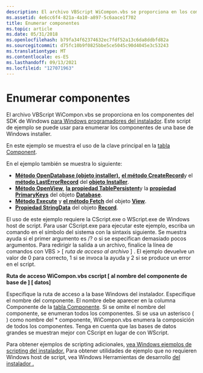 ```yaml
---
description: El archivo VBScript WiCompon.vbs se proporciona en los componentes del SDK de Windows para Windows instaladores. Este script de ejemplo se puede usar para enumerar los componentes de una base de Windows installer.
ms.assetid: 4e6cc6f4-821a-4a10-a897-5c6aace1f702
title: Enumerar componentes
ms.topic: article
ms.date: 05/31/2018
ms.openlocfilehash: b79fa34f62374632ec7fdf52a13c6da8ddbfd82a
ms.sourcegitcommit: d75fc10b9f0825bbe5ce5045c90d4045e3c53243
ms.translationtype: MT
ms.contentlocale: es-ES
ms.lasthandoff: 09/13/2021
ms.locfileid: "127071963"
---
```

# <a name="list-components"></a>Enumerar componentes

El archivo VBScript WiCompon.vbs se proporciona en los componentes del SDK de Windows [para Windows programadores del instalador](platform-sdk-components-for-windows-installer-developers.md). Este script de ejemplo se puede usar para enumerar los componentes de una base de Windows installer.

En este ejemplo se muestra el uso de la clave principal en la [tabla Component](component-table.md).

En el ejemplo también se muestra lo siguiente:

-   [**Método OpenDatabase (objeto installer),**](installer-opendatabase.md) [**el método CreateRecord**](installer-createrecord.md)y el [**método LastErrorRecord**](installer-lasterrorrecord.md) del [**objeto Installer**](installer-object.md).
-   [**Método OpenView**](database-openview.md), [**la propiedad TablePersistent**](database-tablepersistent.md)y la [**propiedad PrimaryKeys**](database-primarykeys.md) del objeto [**Database**](database-object.md).
-   [**Método Execute**](view-execute.md) y [**el método Fetch**](view-fetch.md) del objeto [**View**](view-object.md).
-   [**Propiedad StringData**](record-stringdata.md) del objeto [**Record**](record-object.md).

El uso de este ejemplo requiere la CScript.exe o WScript.exe de Windows host de script. Para usar CScript.exe para ejecutar este ejemplo, escriba un comando en el símbolo del sistema con la sintaxis siguiente. Se muestra ayuda si el primer argumento es /? o si se especifican demasiado pocos argumentos. Para redirigir la salida a un archivo, finalice la línea de comandos con VBS > \[ *ruta de acceso al archivo* \] . El ejemplo devuelve un valor de 0 para correcto, 1 si se invoca la ayuda y 2 si se produce un error en el script.

**Ruta de acceso WiCompon.vbs cscript \[ al nombre del componente de base de \] \[ datos\]**

Especifique la ruta de acceso a la base Windows del instalador. Especifique el nombre del componente. El nombre debe aparecer en la columna Componente de la [tabla Componente](component-table.md). Si se omite el nombre del componente, se enumeran todos los componentes. Si se usa un asterisco ( ) como nombre del \* componente, WiCompon.vbs enumera la composición de todos los componentes. Tenga en cuenta que las bases de datos grandes se muestran mejor con CScript en lugar de con WScript.

Para obtener ejemplos de scripting adicionales, [vea Windows ejemplos de scripting del instalador.](windows-installer-scripting-examples.md) Para obtener utilidades de ejemplo que no requieren Windows host de script, vea Windows Herramientas de desarrollo [del instalador .](windows-installer-development-tools.md)

 

 



